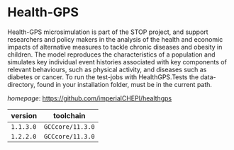 # Health-GPS

Health-GPS microsimulation is part of the STOP project, and support researchers  and policy makers in the analysis of the health and economic impacts of alternative  measures to tackle chronic diseases and obesity in children. The model reproduces  the characteristics of a population and simulates key individual event histories  associated with key components of relevant behaviours, such as physical activity,  and diseases such as diabetes or cancer. To run the test-jobs with HealthGPS.Tests the data-directory, found in your installation folder, must be in the current path.

*homepage*: <https://github.com/imperialCHEPI/healthgps>

version | toolchain
--------|----------
``1.1.3.0`` | ``GCCcore/11.3.0``
``1.2.2.0`` | ``GCCcore/11.3.0``
